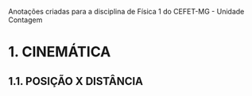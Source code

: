 Anotações criadas para a disciplina de Física 1 do CEFET-MG - Unidade Contagem

# 1. CINEMÁTICA

## 1.1. POSIÇÃO X DISTÂNCIA
